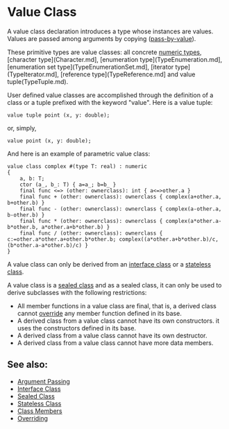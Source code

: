 # Value Class

A value class declaration introduces a type whose instances are values. Values are passed among arguments by copying ([pass-by-value](ArgumentPassing.md)). 

These primitive types are value classes: all concrete [numeric types](TypeNumeric.md), [character type](Character.md], [enumeration type](TypeEnumeration.md], [enumeration set type](TypeEnumerationSet.md], [iterator type](TypeIterator.md], [reference type](TypeReference.md] and value tuple(TypeTuple.md).

User defined value classes are accomplished through the definition of a class or a tuple prefixed with the keyword "value". Here is a value tuple:
```altro
value tuple point (x, y: double);
```
or, simply,
```altro
value point (x, y: double);
```
And here is an example of parametric value class:
```altro
value class complex #(type T: real) : numeric
{
    a, b: T;
    ctor (a_, b_: T) { a=a_; b=b_ }
    final func <=> (other: ownerclass): int { a<=>other.a }
    final func + (other: ownerclass): ownerclass { complex(a+other.a, b+other.b) }
    final func - (other: ownerclass): ownerclass { complex(a-other.a, b-other.b) }
    final func * (other: ownerclass): ownerclass { complex(a*other.a-b*other.b, a*other.a+b*other.b) }
    final func / (other: ownerclass): ownerclass { c:=other.a*other.a+other.b*other.b; complex((a*other.a+b*other.b)/c, (b*other.a-a*other.b)/c) }
}
```
A value class can only be derived from an [interface class](InterfaceClass.md) or a [stateless class](StatelessClass.md).

A value class is a [sealed class](SealedClass.md) and as a sealed class, it can only be used to derive subclasses with the following restrictions:

* All member functions in a value class are final, that is, a derived class cannot [override](Inheritance.md) any member function defined in its base.
* A derived class from a value class cannot have its own constructors. it uses the constructors defined in its base.
* A derived class from a value class cannot have its own destructor.
* A derived class from a value class cannot have more data members.

## See also:
* [Argument Passing](ArgumentPassing.md)
* [Interface Class](InterfaceClass.md)
* [Sealed Class](SealedClass.md)
* [Stateless Class](StatelessClass.md)
* [Class Members](ClassMember.md)
* [Overriding](Inheritance.md)
